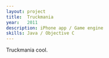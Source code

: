 ```yaml
---
layout: project
title:  Truckmania
year:   2011
description: iPhone app / Game engine
skills: Java / Objective C
---
```

Truckmania cool.